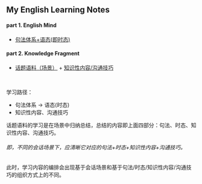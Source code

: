 ## My English Learning Notes

#### part 1. English Mind

* [句法体系+语态(即时态)](Grammer/)

#### part 2. Knowledge Fragment

* [话题语料（场景）](EF/) + [知识性内容/沟通技巧](Topics/)

<br>

学习路径：
* 句法体系 -> 语态(时态)
* 知识性内容、沟通技巧

话题语料的学习是在场景中归纳总结，总结的内容即上面四部分：句法、时态、知识性内容、沟通技巧。

###### 即，不同的会话场景下，应清晰它对应的句法+时态+知识性内容+沟通技巧。

此时，学习内容的编排会出现基于会话场景和基于句法/时态/知识性内容/沟通技巧的组织方式上的不同。
